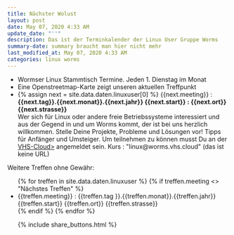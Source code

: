 ```yaml
---
title: Nächster Wolust
layout: post
date: May 07, 2020 4:33 AM
update_date: "''"
description: Das ist der Terminkalender der Linux User Gruppe Worms
summary-date: summary braucht man hier nicht mehr
last_modified_at: May 07, 2020 4:33 AM
categories: linux worms
---
```


<ul>
<li>Wormser Linux Stammtisch Termine. Jeden 1. Dienstag im Monat</li>

<!--Wer sich für Linux oder andere freie Betriebssysteme interessiert und aus der Gegend in und um Worms kommt, der ist bei uns herzlich willkommen. Stelle Deine Projekte, Probleme und Lösungen vor! Tipps für Anfänger und Umsteiger. -->
<li>Eine Openstreetmap-Karte zeigt unseren aktuellen Treffpunkt</li>

<li>
{% assign next = site.data.daten.linuxuser[0] %}
{{next.meeting}} :
<strong> {{next.tag}}.{{next.monat}}.{{next.jahr}} {{next.start}} : {{next.ort}} {{next.strasse}} </strong>
<div class="well">
Wer sich für Linux oder andere freie Betriebssysteme interessiert und aus der Gegend in und um Worms kommt, der ist bei uns herzlich willkommen. Stelle Deine Projekte, Probleme und Lösungen vor! Tipps für Anfänger und Umsteiger. Um teilnehmen zu können musst Du an der <a href="vhs.cloud">VHS-Cloud></a> angemeldet sein. Kurs : "linux@worms.vhs.cloud" (das ist keine URL)
</div>
</li>
</ul>


Weitere Treffen ohne Gewähr:
<ul>
{% for treffen  in site.data.daten.linuxuser %}
   {% if treffen.meeting <> "Nächstes Treffen" %}
 <li>
 {{treffen.meeting}} :
     {{treffen.tag }}.{{treffen.monat}}.{{treffen.jahr}} {{treffen.start}} {{treffen.ort}} {{treffen.strasse}}
 </li>  
  {% endif %}
{% endfor %}


{% include share_buttons.html %}
